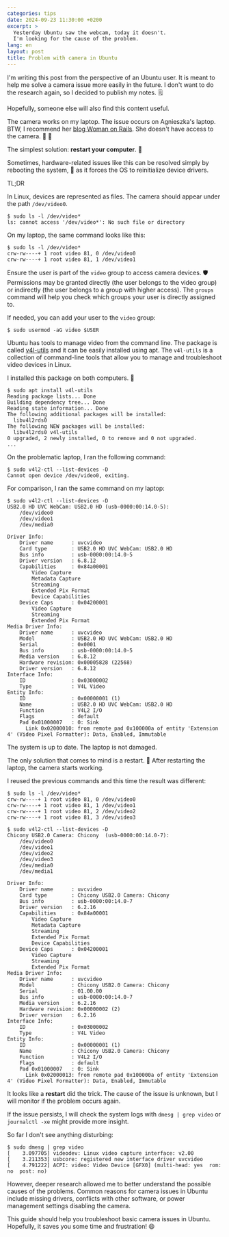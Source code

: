 ```yaml
---
categories: tips
date: 2024-09-23 11:30:00 +0200
excerpt: >
  Yesterday Ubuntu saw the webcam, today it doesn't.
  I'm looking for the cause of the problem.
lang: en
layout: post
title: Problem with camera in Ubuntu
---
```


I'm writing this post from the perspective of an Ubuntu user.
It is meant to help me solve a camera issue more easily in the future.
I don't want to do the research again, so I decided to publish my notes.
🗒️

Hopefully, someone else will also find this content useful.

The camera works on my laptop.
The issue occurs on Agnieszka's laptop.
BTW, I recommend her [blog Woman on Rails](https://womanonrails.com).
She doesn't have access to the camera.
🚫
🎥

The simplest solution: **restart your computer**.
🚀

Sometimes, hardware-related issues like this
can be resolved simply by rebooting the system,
🔌
as it forces the OS to reinitialize device drivers.

TL;DR

In Linux, devices are represented as files.
The camera should appear under the path `/dev/video0`.

```console
$ sudo ls -l /dev/video*
ls: cannot access '/dev/video*': No such file or directory
```

On my laptop, the same command looks like this:

```
$ sudo ls -l /dev/video*
crw-rw----+ 1 root video 81, 0 /dev/video0
crw-rw----+ 1 root video 81, 1 /dev/video1
```

Ensure the user is part of the `video` group to access camera devices.
🛡️
Permissions may be granted directly (the user belongs to the video group)
or indirectly (the user belongs to a group with higher access).
The `groups` command will help you check
which groups your user is directly assigned to.

If needed, you can add your user to the `video` group:

```
$ sudo usermod -aG video $USER
```

Ubuntu has tools to manage video from the command line.
The package is called [v4l-utils](https://linuxtv.org/wiki/index.php/V4l-utils)
and it can be easily installed using apt.
The `v4l-utils` is a collection of command-line tools
that allow you to manage and troubleshoot video devices in Linux.

I installed this package on both computers.
🔧

```console
$ sudo apt install v4l-utils
Reading package lists... Done
Building dependency tree... Done
Reading state information... Done
The following additional packages will be installed:
  libv4l2rds0
The following NEW packages will be installed:
  libv4l2rds0 v4l-utils
0 upgraded, 2 newly installed, 0 to remove and 0 not upgraded.
...
```

On the problematic laptop, I ran the following command:

```console
$ sudo v4l2-ctl --list-devices -D
Cannot open device /dev/video0, exiting.
```

For comparison, I ran the same command on my laptop:

```console
$ sudo v4l2-ctl --list-devices -D
USB2.0 HD UVC WebCam: USB2.0 HD (usb-0000:00:14.0-5):
	/dev/video0
	/dev/video1
	/dev/media0

Driver Info:
	Driver name      : uvcvideo
	Card type        : USB2.0 HD UVC WebCam: USB2.0 HD
	Bus info         : usb-0000:00:14.0-5
	Driver version   : 6.8.12
	Capabilities     : 0x84a00001
		Video Capture
		Metadata Capture
		Streaming
		Extended Pix Format
		Device Capabilities
	Device Caps      : 0x04200001
		Video Capture
		Streaming
		Extended Pix Format
Media Driver Info:
	Driver name      : uvcvideo
	Model            : USB2.0 HD UVC WebCam: USB2.0 HD
	Serial           : 0x0001
	Bus info         : usb-0000:00:14.0-5
	Media version    : 6.8.12
	Hardware revision: 0x00005828 (22568)
	Driver version   : 6.8.12
Interface Info:
	ID               : 0x03000002
	Type             : V4L Video
Entity Info:
	ID               : 0x00000001 (1)
	Name             : USB2.0 HD UVC WebCam: USB2.0 HD
	Function         : V4L2 I/O
	Flags            : default
	Pad 0x01000007   : 0: Sink
	  Link 0x02000010: from remote pad 0x100000a of entity 'Extension 4' (Video Pixel Formatter): Data, Enabled, Immutable
```

The system is up to date.
The laptop is not damaged.

The only solution that comes to mind is a restart.
🔄
After restarting the laptop, the camera starts working.

I reused the previous commands and this time the result was different:

```console
$ sudo ls -l /dev/video*
crw-rw----+ 1 root video 81, 0 /dev/video0
crw-rw----+ 1 root video 81, 1 /dev/video1
crw-rw----+ 1 root video 81, 2 /dev/video2
crw-rw----+ 1 root video 81, 3 /dev/video3
```

```console
$ sudo v4l2-ctl --list-devices -D
Chicony USB2.0 Camera: Chicony  (usb-0000:00:14.0-7):
	/dev/video0
	/dev/video1
	/dev/video2
	/dev/video3
	/dev/media0
	/dev/media1

Driver Info:
	Driver name      : uvcvideo
	Card type        : Chicony USB2.0 Camera: Chicony
	Bus info         : usb-0000:00:14.0-7
	Driver version   : 6.2.16
	Capabilities     : 0x84a00001
		Video Capture
		Metadata Capture
		Streaming
		Extended Pix Format
		Device Capabilities
	Device Caps      : 0x04200001
		Video Capture
		Streaming
		Extended Pix Format
Media Driver Info:
	Driver name      : uvcvideo
	Model            : Chicony USB2.0 Camera: Chicony
	Serial           : 01.00.00
	Bus info         : usb-0000:00:14.0-7
	Media version    : 6.2.16
	Hardware revision: 0x00000002 (2)
	Driver version   : 6.2.16
Interface Info:
	ID               : 0x03000002
	Type             : V4L Video
Entity Info:
	ID               : 0x00000001 (1)
	Name             : Chicony USB2.0 Camera: Chicony
	Function         : V4L2 I/O
	Flags            : default
	Pad 0x01000007   : 0: Sink
	  Link 0x02000013: from remote pad 0x100000a of entity 'Extension 4' (Video Pixel Formatter): Data, Enabled, Immutable
```

It looks like a **restart** did the trick.
The cause of the issue is unknown,
but I will monitor if the problem occurs again.

If the issue persists,
I will check the system logs with `dmesg | grep video`
or `journalctl -xe` might provide more insight.

So far I don't see anything disturbing:

```console
$ sudo dmesg | grep video
[    3.097705] videodev: Linux video capture interface: v2.00
[    3.211353] usbcore: registered new interface driver uvcvideo
[    4.791222] ACPI: video: Video Device [GFX0] (multi-head: yes  rom: no  post: no)
```

However, deeper research allowed me to better understand
the possible causes of the problems.
Common reasons for camera issues in Ubuntu include missing drivers,
conflicts with other software,
or power management settings disabling the camera.

This guide should help you troubleshoot basic camera issues in Ubuntu.
Hopefully, it saves you some time and frustration!
😄
